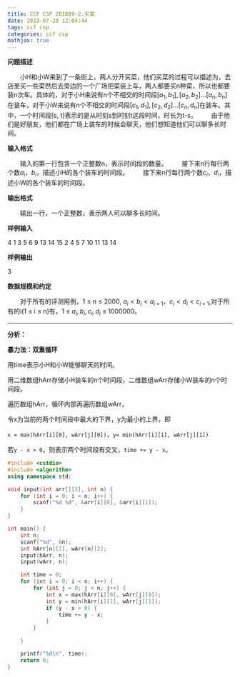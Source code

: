 ```yaml
---
title: CCF CSP 201809-2.买菜
date: 2019-07-20 12:04:44
tags: ccf csp
categories: ccf csp
mathjax: true
---
```


**问题描述**

　　小H和小W来到了一条街上，两人分开买菜，他们买菜的过程可以描述为，去店里买一些菜然后去旁边的一个广场把菜装上车，两人都要买n种菜，所以也都要装n次车。具体的，对于小H来说有n个不相交的时间段$[a_1,b_1],[a_2,b_2]...[a_n,b_n]​$在装车，对于小W来说有n个不相交的时间段$[c_1,d_1],[c_2,d_2]...[c_n,d_n]​$在装车。其中，一个时间段[s, t]表示的是从时刻s到时刻t这段时间，时长为t-s。
　　由于他们是好朋友，他们都在广场上装车的时候会聊天，他们想知道他们可以聊多长时间。

<!--more-->

**输入格式**

　　输入的第一行包含一个正整数n，表示时间段的数量。
　　接下来n行每行两个数$a_i，b_i​$，描述小H的各个装车的时间段。
　　接下来n行每行两个数$c_i，d_i​$，描述小W的各个装车的时间段。

**输出格式**

　　输出一行，一个正整数，表示两人可以聊多长时间。

**样例输入**

4
1 3
5 6
9 13
14 15
2 4
5 7
10 11
13 14

**样例输出**

3

**数据规模和约定**

　　对于所有的评测用例，1 ≤ n ≤ 2000, $a_i < b_i < a_{i+1}，c_i < d_i < c_{i+1}$,对于所有的i(1 ≤ i ≤ n)有，1 ≤ $a_i, b_i, c_i, d_i$ ≤ 1000000。

<hr>

**分析：**

**暴力法：双重循环**

用time表示小H和小W能够聊天的时间。

用二维数组hArr存储小H装车的n个时间段，二维数组wArr存储小W装车的n个时间段。

遍历数组hArr，循环内部再遍历数组wArr，

令x为当前的两个时间段中最大的下界，y为最小的上界，即

`x = max(hArr[i][0], wArr[j][0])`，`y= min(hArr[i][1], wArr[j][1])`

若`y - x > 0`，则表示两个时间段有交叉，`time += y - x`。

```c++
#include <cstdio>
#include <algorithm>
using namespace std;

void input(int arr[][2], int n) {
	for (int i = 0; i < n; i++) {
		scanf("%d %d", &arr[i][0], &arr[i][1]);
	}
}

int main() {
	int n;
	scanf("%d", &n);
	int hArr[n][2], wArr[n][2];
	input(hArr, n);
	input(wArr, n);

	int time = 0;
	for (int i = 0; i < n; i++) {
		for (int j = 0; j < n; j++) {
			int x = max(hArr[i][0], wArr[j][0]);
			int y = min(hArr[i][1], wArr[j][1]);
			if (y - x > 0) {
				time += y - x;
			}
		}

	}

	printf("%d\n", time);
	return 0;
}
```

